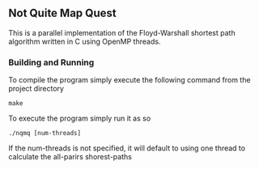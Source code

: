 ## Not Quite Map Quest

This is a parallel implementation of the Floyd-Warshall shortest path algorithm
written in C using OpenMP threads.

### Building and Running

To compile the program simply execute the following command from the project
directory

	make

To execute the program simply run it as so

	./nqmq [num-threads]

If the num-threads is not specified, it will default to using one thread to
calculate the all-parirs shorest-paths
